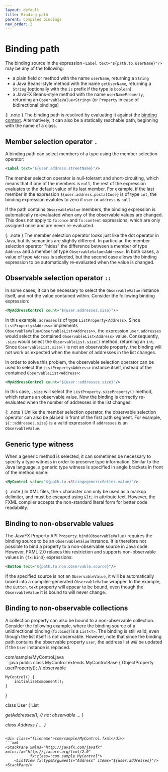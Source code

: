 ```yaml
---
layout: default
title: Binding path
parent: Compiled bindings
nav_order: 2
---
```


# Binding path
The binding source in the expression `<Label text="${path.to.userName}"/>` may be any of the following:
* a plain field or method with the name `userName`, returning a `String`
* a Java Beans-style method with the name `getUserName`, returning a `String` (optionally with the `is` prefix if the type is `boolean`)
* a JavaFX Beans-style method with the name `userNameProperty`, returning an `ObservableValue<String>` (or `Property` in case of bidirectional bindings)

{: .note }
The binding path is resolved by evaluating it against the [binding context](binding-context.html).
Alternatively, it can also be a statically reachable path, beginning with the name of a class.

## Member selection operator `.`
A binding path can select members of a type using the member selection operator:

```xml
<Label text="${user.address.streetName}"/>
```

The member selection operator is null-tolerant and short-circuiting, which means that if one of the members is `null`, the rest of the expression evaluates to the default value of its last member. For example, if the last member in the expression `${user.address.postalCode}` is of type `int`, the binding expression evalutes to zero if `user` or `address` is `null`.

If the path contains `ObservableValue` members, the binding expression is automatically re-evaluated when any of the observable values are changed. This does not apply to `fx:once` and `fx:content` expressions, which are only assigned once and are never re-evaluated.

{: .note }
The member selection operator looks just like the dot operator in Java, but its semantics are slightly different. In particular, the member selection operator "hides" the difference between a member of type `Address` and a member of type `ObservableValue<Address>`. In both cases, a value of type `Address` is selected, but the second case allows the binding expression to be automatically re-evaluated when the value is changed.

## Observable selection operator `::`
In some cases, it can be necessary to select the `ObservableValue` instance itself, and not the value contained within. Consider the following binding expression:

```xml
<MyAddressControl count="${user.addresses.size}"/>
```

In this example, `adresses` is of type `ListProperty<Address>`. Since `ListProperty<Address>` implements `ObservableValue<ObservableList<Address>>`, the expression `user.addresses` would select the contained `ObservableList<Address>` value. Consequently, `.size` would select the `ObservableList.size()` method, returning an `int`. Since `ObservableList.size()` is not an observable property, the binding will not work as expected when the number of addresses in the list changes.

In order to solve this problem, the observable selection operator can be used to select the `ListProperty<Address>` instance itself, instead of the contained `ObservableList<Address>`:

```xml
<MyAddressControl count="${user::addresses.size}"/>
```

In this case, `.size` will select the `ListProperty.sizeProperty()` method, which returns an observable value. Now the binding is correctly re-evaluated when the number of addresses in the list changes.

{: .note }
Unlike the member selection operator, the observable selection operator can also be placed in front of the first path segment.
For example, `${::addresses.size}` is a valid expression if `addresses` is an `ObservableValue`.

## Generic type witness
When a generic method is selected, it can sometimes be necessary to specify a type witness in order to preserve type information. Similar to the Java language, a generic type witness is specified in angle brackets in front of the method name:

```xml
<MyControl value="${path.to.<String>genericGetter.value}"/>
```

{: .note }
In XML files, the `<` character can only be used as a markup delimiter, and must be escaped using `&lt;` in attribute text. However, the FXML compiler accepts the non-standard literal form for better code readability.

## Binding to non-observable values
The JavaFX Property API `Property.bind(ObservableValue)` requires the binding source to be an `ObservableValue` instance. It is therefore not possible to bind a property to a non-observable source in Java code. However, FXML 2.0 relaxes this restriction and supports non-observable values in `{fx:bind}` expressions:

```xml
<Button text="${path.to.non.observable.source}"/>
```

If the specified source is not an `ObservableValue`, it will be automatically boxed into a compiler-generated `ObservableValue` wrapper. In the example, the `Button.text` property will appear to be bound, even though the `ObservableValue` it is bound to will never change.

## Binding to non-observable collections
A collection property can also be bound to a non-observable collection. Consider the following example, where the binding source of a unidirectional binding (`fx:bind`) is a `List<T>`. The binding is still valid, even though the list itself is not observable. However, note that since the binding path contains the observable property `user`, the address list _will_ be updated if the `User` instance is replaced.

<div class="filename">com/sample/MyControl.java</div>
```java
public class MyControl extends MyControlBase {
    ObjectProperty<User> userProperty(); // observable

    MyControl() {
        initializeComponent();
    }
}

class User {
    List<Address> getAddresses(); // not observable
    ...
}

class Address {
    ...
}
```

<div class="filename">com/sample/MyControl.fxml</div>
```xml
<StackPane xmlns="http://javafx.com/javafx" xmlns:fx="http://jfxcore.org/fxml/2.0"
           fx:class="com.sample.MyControl">
    <ListView fx:typeArguments="Address" items="${user.addresses}"/>
<StackPane/>
```